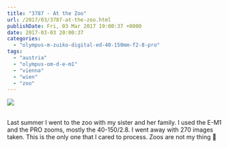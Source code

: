 ```yaml
---
title: "3787 - At the Zoo"
url: /2017/03/3787-at-the-zoo.html
publishDate: Fri, 03 Mar 2017 19:00:37 +0000
date: 2017-03-03 20:00:37
categories: 
  - "olympus-m-zuiko-digital-ed-40-150mm-f2-8-pro"
tags: 
  - "austria"
  - "olympus-om-d-e-m1"
  - "vienna"
  - "wien"
  - "zoo"
---
```

<div class="container">
<div class="center"><a target="_blank" href="https://d25zfm9zpd7gm5.cloudfront.net/1200x1200/2016/20160815_153612_lr.jpg"><img class="webfeedsFeaturedVisual" src="https://d25zfm9zpd7gm5.cloudfront.net/0600x0600/2016/20160815_153612_lr.jpg" /></a></div>
</div>
<br />

Last summer I went to the zoo with my sister and her family. I used the E-M1 and the PRO zooms, mostly the 40-150/2.8. I went away with 270 images taken. This is the only one that I cared to process. Zoos are not my thing 🙂
